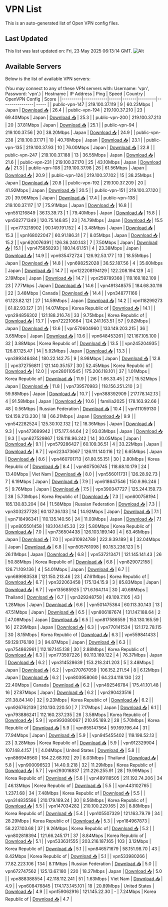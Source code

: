 # VPN List

This is an auto-generated list of Open VPN config files.

## Last Updated

This list was last updated on: Fri, 23 May 2025 06:13:14 GMT.
![Alt](https://repobeats.axiom.co/api/embed/186b98318ef1479477931607c1ad7d823f12451f.svg "Repobeats analytics image")

## Available Servers

Below is the list of available VPN servers:

(You may connect to any of these VPN servers with: Username: 'vpn', Password: 'vpn'.)
| Hostname | IP Address | Ping | Speed | Country | OpenVPN Config | Score |
|----------|------------|------|-------|---------|----------------| ----- |
| public-vpn-147 | 219.100.37.119 | 9 | 60.23Mbps | Japan | [Download 📥](./configs/server_0_JP.ovpn) | 26.4 |
| public-vpn-194 | 219.100.37.210 | 23 | 69.40Mbps | Japan | [Download 📥](./configs/server_1_JP.ovpn) | 25.3 |
| public-vpn-200 | 219.100.37.213 | 20 | 37.81Mbps | Japan | [Download 📥](./configs/server_2_JP.ovpn) | 25.1 |
| public-vpn-94 | 219.100.37.56 | 20 | 38.20Mbps | Japan | [Download 📥](./configs/server_3_JP.ovpn) | 24.9 |
| public-vpn-238 | 219.100.37.171 | 10 | 40.76Mbps | Japan | [Download 📥](./configs/server_4_JP.ovpn) | 23.1 |
| public-vpn-135 | 219.100.37.93 | 10 | 76.00Mbps | Japan | [Download 📥](./configs/server_5_JP.ovpn) | 22.8 |
| public-vpn-247 | 219.100.37.188 | 13 | 36.55Mbps | Japan | [Download 📥](./configs/server_6_JP.ovpn) | 21.6 |
| public-vpn-231 | 219.100.37.170 | 25 | 43.10Mbps | Japan | [Download 📥](./configs/server_7_JP.ovpn) | 21.3 |
| public-vpn-108 | 219.100.37.98 | 26 | 61.56Mbps | Japan | [Download 📥](./configs/server_8_JP.ovpn) | 20.9 |
| public-vpn-124 | 219.100.37.102 | 15 | 38.25Mbps | Japan | [Download 📥](./configs/server_9_JP.ovpn) | 20.8 |
| public-vpn-192 | 219.100.37.209 | 20 | 41.92Mbps | Japan | [Download 📥](./configs/server_10_JP.ovpn) | 20.5 |
| public-vpn-151 | 219.100.37.120 | 20 | 39.96Mbps | Japan | [Download 📥](./configs/server_11_JP.ovpn) | 17.4 |
| public-vpn-138 | 219.100.37.117 | 17 | 75.91Mbps | Japan | [Download 📥](./configs/server_12_JP.ovpn) | 16.8 |
| vpn551216849 | 36.13.39.73 | 1 | 79.40Mbps | Japan | [Download 📥](./configs/server_13_JP.ovpn) | 15.8 |
| vpn502771349 | 120.75.146.85 | 23 | 74.79Mbps | Japan | [Download 📥](./configs/server_14_JP.ovpn) | 15.5 |
| vpn773218902 | 90.149.191.152 | 4 | 3.48Mbps | Japan | [Download 📥](./configs/server_15_JP.ovpn) | 15.3 |
| vpn168022047 | 60.91.186.31 | 7 | 8.05Mbps | Japan | [Download 📥](./configs/server_16_JP.ovpn) | 15.2 |
| vpn620076391 | 126.36.240.143 | 7 | 7.50Mbps | Japan | [Download 📥](./configs/server_17_JP.ovpn) | 15.1 |
| vpn475858293 | 180.14.61.151 | 4 | 23.38Mbps | Japan | [Download 📥](./configs/server_18_JP.ovpn) | 14.9 |
| vpn635472724 | 126.92.53.177 | 13 | 18.55Mbps | Japan | [Download 📥](./configs/server_19_JP.ovpn) | 14.8 |
| vpn698252028 | 36.52.187.56 | 4 | 35.60Mbps | Japan | [Download 📥](./configs/server_20_JP.ovpn) | 14.7 |
| vpn122208194129 | 122.208.194.129 | 4 | 2.19Mbps | Japan | [Download 📥](./configs/server_21_JP.ovpn) | 14.7 |
| vpn259789368 | 119.169.182.109 | 23 | 7.77Mbps | Japan | [Download 📥](./configs/server_22_JP.ovpn) | 14.6 |
| vpn491348575 | 184.68.30.116 | 22 | 3.48Mbps | Canada | [Download 📥](./configs/server_23_CA.ovpn) | 14.4 |
| vpn348771166 | 61.123.82.121 | 27 | 14.59Mbps | Japan | [Download 📥](./configs/server_24_JP.ovpn) | 14.2 |
| vpn118299273 | 61.82.93.127 | 31 | 14.07Mbps | Korea Republic of | [Download 📥](./configs/server_25_KR.ovpn) | 14.1 |
| vpn294856302 | 121.188.216.74 | 33 | 9.75Mbps | Korea Republic of | [Download 📥](./configs/server_26_KR.ovpn) | 13.7 |
| vpn722210664 | 124.241.163.51 | 57 | 9.82Mbps | Japan | [Download 📥](./configs/server_27_JP.ovpn) | 13.6 |
| vpn570604960 | 133.149.203.215 | 36 | 3.65Mbps | Japan | [Download 📥](./configs/server_28_JP.ovpn) | 13.6 |
| vpn648453261 | 121.167.105.100 | 32 | 3.88Mbps | Korea Republic of | [Download 📥](./configs/server_29_KR.ovpn) | 13.5 |
| vpn245204935 | 126.87.125.47 | 14 | 5.92Mbps | Japan | [Download 📥](./configs/server_30_JP.ovpn) | 13.3 |
| vpn399346484 | 180.22.142.75 | 9 | 8.98Mbps | Japan | [Download 📥](./configs/server_31_JP.ovpn) | 12.8 |
| vpn372756811 | 121.140.35.157 | 30 | 52.45Mbps | Korea Republic of | [Download 📥](./configs/server_32_KR.ovpn) | 12.0 |
| vpn280110545 | 175.206.118.101 | 37 | 1.01Mbps | Korea Republic of | [Download 📥](./configs/server_33_KR.ovpn) | 11.9 |
| 2i6 | 1.66.33.45 | 27 | 15.52Mbps | Japan | [Download 📥](./configs/server_34_JP.ovpn) | 11.8 |
| vpn739570983 | 118.156.251.210 | 3 | 59.98Mbps | Japan | [Download 📥](./configs/server_35_JP.ovpn) | 10.7 |
| vpn388392909 | 217.178.142.13 | 4 | 91.58Mbps | Japan | [Download 📥](./configs/server_36_JP.ovpn) | 10.6 |
| familia2025 | 178.163.92.66 | 48 | 0.56Mbps | Russian Federation | [Download 📥](./configs/server_37_RU.ovpn) | 10.4 |
| vpn111059130 | 124.159.213.230 | 18 | 66.21Mbps | Japan | [Download 📥](./configs/server_38_JP.ovpn) | 9.9 |
| vpn542282524 | 125.30.102.132 | 12 | 18.36Mbps | Japan | [Download 📥](./configs/server_39_JP.ovpn) | 9.3 |
| vpn473699942 | 175.177.44.64 | 2 | 93.03Mbps | Japan | [Download 📥](./configs/server_40_JP.ovpn) | 9.3 |
| vpn627529867 | 126.118.96.242 | 14 | 30.05Mbps | Japan | [Download 📥](./configs/server_41_JP.ovpn) | 9.1 |
| vpn579286427 | 60.109.36.51 | 4 | 33.22Mbps | Japan | [Download 📥](./configs/server_42_JP.ovpn) | 8.7 |
| vpn223473667 | 126.111.140.116 | 12 | 6.65Mbps | Japan | [Download 📥](./configs/server_43_JP.ovpn) | 8.6 |
| vpn460701713 | 61.80.55.151 | 30 | 2.80Mbps | Korea Republic of | [Download 📥](./configs/server_44_KR.ovpn) | 8.4 |
| vpn807506745 | 118.68.10.179 | 24 | 13.40Mbps | Viet Nam | [Download 📥](./configs/server_45_VN.ovpn) | 8.0 |
| vpn556011731 | 126.28.92.73 | 7 | 6.19Mbps | Japan | [Download 📥](./configs/server_46_JP.ovpn) | 7.9 |
| vpn618647546 | 150.9.96.246 | 5 | 9.76Mbps | Japan | [Download 📥](./configs/server_47_JP.ovpn) | 7.5 |
| vpn390347727 | 125.244.159.73 | 38 | 5.73Mbps | Korea Republic of | [Download 📥](./configs/server_48_KR.ovpn) | 7.3 |
| vpn600758194 | 185.130.83.204 | 84 | 11.58Mbps | Russian Federation | [Download 📥](./configs/server_49_RU.ovpn) | 7.3 |
| vpn303237728 | 60.137.36.133 | 14 | 14.92Mbps | Japan | [Download 📥](./configs/server_50_JP.ovpn) | 7.1 |
| vpn718496341 | 110.135.140.56 | 24 | 11.03Mbps | Japan | [Download 📥](./configs/server_51_JP.ovpn) | 7.1 |
| vpn805501458 | 183.104.145.33 | 22 | 5.80Mbps | Korea Republic of | [Download 📥](./configs/server_52_KR.ovpn) | 7.0 |
| vpn736504438 | 126.103.189.140 | 4 | 63.46Mbps | Japan | [Download 📥](./configs/server_53_JP.ovpn) | 7.0 |
| vpn310924789 | 222.9.39.189 | 8 | 32.04Mbps | Japan | [Download 📥](./configs/server_54_JP.ovpn) | 6.8 |
| vpn505761098 | 60.153.236.123 | 5 | 26.11Mbps | Japan | [Download 📥](./configs/server_55_JP.ovpn) | 6.8 |
| vpn537213471 | 121.145.141.43 | 26 | 50.88Mbps | Korea Republic of | [Download 📥](./configs/server_56_KR.ovpn) | 6.8 |
| vpn829072158 | 126.71.109.136 | 4 | 54.01Mbps | Japan | [Download 📥](./configs/server_57_JP.ovpn) | 6.7 |
| vpn689983538 | 121.150.213.46 | 23 | 47.61Mbps | Korea Republic of | [Download 📥](./configs/server_58_KR.ovpn) | 6.7 |
| vpn322063458 | 175.134.15.9 | 3 | 85.83Mbps | Japan | [Download 📥](./configs/server_59_JP.ovpn) | 6.7 |
| vpn135685925 | 171.6.164.114 | 30 | 40.68Mbps | Thailand | [Download 📥](./configs/server_60_TH.ovpn) | 6.7 |
| vpn329248758 | 49.109.7.105 | 43 | 1.28Mbps | Japan | [Download 📥](./configs/server_61_JP.ovpn) | 6.6 |
| vpn501475364 | 60.113.30.143 | 13 | 47.51Mbps | Japan | [Download 📥](./configs/server_62_JP.ovpn) | 6.5 |
| vpn806187674 | 131.147.188.64 | 2 | 47.08Mbps | Japan | [Download 📥](./configs/server_63_JP.ovpn) | 6.5 |
| vpn817586559 | 153.130.165.59 | 16 | 27.29Mbps | Japan | [Download 📥](./configs/server_64_JP.ovpn) | 6.3 |
| vpn770141534 | 121.172.78.115 | 30 | 8.15Mbps | Korea Republic of | [Download 📥](./configs/server_65_KR.ovpn) | 6.3 |
| vpn559841433 | 59.129.176.190 | 3 | 94.87Mbps | Japan | [Download 📥](./configs/server_66_JP.ovpn) | 6.3 |
| vpn754862961 | 112.187.145.138 | 30 | 2.88Mbps | Korea Republic of | [Download 📥](./configs/server_67_KR.ovpn) | 6.3 |
| vpn773597226 | 60.113.169.122 | 4 | 76.37Mbps | Japan | [Download 📥](./configs/server_68_JP.ovpn) | 6.2 |
| vpn314528639 | 153.218.241.203 | 5 | 3.48Mbps | Japan | [Download 📥](./configs/server_69_JP.ovpn) | 6.2 |
| vpn270767059 | 106.152.211.54 | 8 | 6.12Mbps | Japan | [Download 📥](./configs/server_70_JP.ovpn) | 6.2 |
| vpn803958060 | 64.234.118.130 | 22 | 22.40Mbps | Canada | [Download 📥](./configs/server_71_CA.ovpn) | 6.2 |
| vpn492546784 | 175.41.101.48 | 16 | 27.87Mbps | Japan | [Download 📥](./configs/server_72_JP.ovpn) | 6.2 |
| vpn290423516 | 211.38.84.140 | 32 | 9.23Mbps | Korea Republic of | [Download 📥](./configs/server_73_KR.ovpn) | 6.2 |
| vpn926762139 | 210.130.220.50 | 7 | 7.17Mbps | Japan | [Download 📥](./configs/server_74_JP.ovpn) | 6.1 |
| vpn793886241 | 112.160.237.235 | 26 | 3.58Mbps | Korea Republic of | [Download 📥](./configs/server_75_KR.ovpn) | 5.9 |
| vpn993080067 | 210.95.169.2 | 28 | 5.70Mbps | Korea Republic of | [Download 📥](./configs/server_76_KR.ovpn) | 5.9 |
| vpn855147564 | 59.169.196.44 | 31 | 77.94Mbps | Japan | [Download 📥](./configs/server_77_JP.ovpn) | 5.9 |
| vpn945455402 | 119.198.52.13 | 23 | 3.28Mbps | Korea Republic of | [Download 📥](./configs/server_78_KR.ovpn) | 5.9 |
| vpn912329904 | 107.148.4.157 | 1 | 4.04Mbps | United States | [Download 📥](./configs/server_79_US.ovpn) | 5.8 |
| vpn886949560 | 184.22.68.192 | 29 | 8.03Mbps | Thailand | [Download 📥](./configs/server_80_TH.ovpn) | 5.8 |
| vpn900096523 | 14.40.9.218 | 32 | 11.29Mbps | Korea Republic of | [Download 📥](./configs/server_81_KR.ovpn) | 5.7 |
| vpn293016837 | 211.226.255.91 | 28 | 19.99Mbps | Korea Republic of | [Download 📥](./configs/server_82_KR.ovpn) | 5.6 |
| vpn489118505 | 211.192.74.206 | 34 | 46.13Mbps | Korea Republic of | [Download 📥](./configs/server_83_KR.ovpn) | 5.5 |
| vpn443102765 | 1.237.1.68 | 34 | 7.48Mbps | Korea Republic of | [Download 📥](./configs/server_84_KR.ovpn) | 5.5 |
| vpn314835586 | 210.179.169.24 | 30 | 8.56Mbps | Korea Republic of | [Download 📥](./configs/server_85_KR.ovpn) | 5.5 |
| vpn147034282 | 210.100.229.165 | 28 | 8.88Mbps | Korea Republic of | [Download 📥](./configs/server_86_KR.ovpn) | 5.4 |
| vpn105507329 | 121.163.79.79 | 34 | 28.29Mbps | Korea Republic of | [Download 📥](./configs/server_87_KR.ovpn) | 5.3 |
| vpn184967873 | 58.227.103.68 | 37 | 9.26Mbps | Korea Republic of | [Download 📥](./configs/server_88_KR.ovpn) | 5.2 |
| vpn802818394 | 121.66.245.171 | 37 | 8.84Mbps | Korea Republic of | [Download 📥](./configs/server_89_KR.ovpn) | 5.1 |
| vpn533631555 | 203.216.187.165 | 103 | 3.12Mbps | Korea Republic of | [Download 📥](./configs/server_90_KR.ovpn) | 5.1 |
| vpn846571679 | 58.151.98.70 | 43 | 8.42Mbps | Korea Republic of | [Download 📥](./configs/server_91_KR.ovpn) | 5.1 |
| vpn533980266 | 77.82.223.106 | 134 | 8.11Mbps | Russian Federation | [Download 📥](./configs/server_92_RU.ovpn) | 5.0 |
| vpn672747562 | 125.13.67.180 | 220 | 18.27Mbps | Japan | [Download 📥](./configs/server_93_JP.ovpn) | 5.0 |
| vpn888388554 | 42.118.112.241 | 51 | 1.63Mbps | Viet Nam | [Download 📥](./configs/server_94_VN.ovpn) | 4.9 |
| vpn608476845 | 174.173.145.101 | 18 | 20.89Mbps | United States | [Download 📥](./configs/server_95_US.ovpn) | 4.9 |
| vpn159062916 | 121.145.22.30 | - | 7.24Mbps | Korea Republic of | [Download 📥](./configs/server_96_KR.ovpn) | 4.7 |
